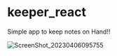 # keeper_react
Simple app to keep notes on Hand!!

![ScreenShot_20230406095755](https://user-images.githubusercontent.com/67198296/230268599-6a3e7d1b-d8d5-42d2-87b0-beb9057fe0dd.png)
